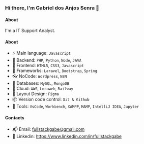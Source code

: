 ### Hi there, I'm Gabriel dos Anjos Senra 👋

#### About
I'm a IT Support Analyst.

#### About
- ⚡️ Main language: `Javascript`
- 📡 Backend: `PHP`, `Python`, `Node`, `JAVA`
- 🎉 Frontend: `HTML5`, `CSS3`, `Javascript`
- 🔌 Frameworks: `Laravel`, `Bootstrap`, `Spring`
- 👓 NoCode: `Wordpress`, `N8N`
- 👑 Databases: `MySQL`, `MongoDB`
- 👞 Cloud: `AWS`, `Locaweb`, `Railway`
- 🎨 Layout Design: `Figma` 
- 📦️ Version code control: `Git & Github`
- 🔨 Tools: `VsCode`, `Workbench`, `XAMPP`, `MAMP`, `IntelliJ IDEA`, `Jupyter`

#### Contacts

- 📬 Email: fullstackgabe@gmail.com
- 👤 Linkedin: https://www.linkedin.com/in/fullstackgabe
